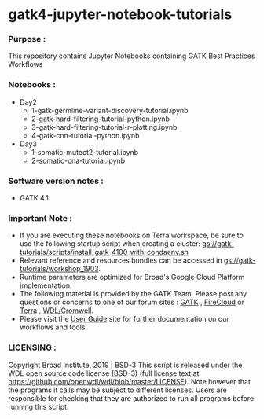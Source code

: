 # gatk4-jupyter-notebook-tutorials

### Purpose :
This repository contains Jupyter Notebooks containing GATK Best Practices Workflows

### Notebooks :
- Day2
  - 1-gatk-germline-variant-discovery-tutorial.ipynb
  - 2-gatk-hard-filtering-tutorial-python.ipynb
  - 3-gatk-hard-filtering-tutorial-r-plotting.ipynb
  - 4-gatk-cnn-tutorial-python.ipynb
- Day3
  - 1-somatic-mutect2-tutorial.ipynb
  - 2-somatic-cna-tutorial.ipynb
  
### Software version notes :
- GATK 4.1
  
### Important Note :
- If you are executing these notebooks on Terra workspace, be sure to use the following startup script when creating a cluster: [gs://gatk-tutorials/scripts/install_gatk_4100_with_condaenv.sh](https://storage.googleapis.com/gatk-tutorials/scripts/install_gatk_4100_with_condaenv.sh)
- Relevant reference and resources bundles can be accessed in [gs://gatk-tutorials/workshop_1903](https://console.cloud.google.com/storage/browser/gatk-tutorials/workshop_1903/?project=broad-dsde-outreach&organizationId=548622027621).
- Runtime parameters are optimized for Broad's Google Cloud Platform implementation.
- The following material is provided by the GATK Team. Please post any questions or concerns to one of our forum sites : [GATK](https://gatkforums.broadinstitute.org/gatk/categories/ask-the-team/) , [FireCloud](https://gatkforums.broadinstitute.org/firecloud/categories/ask-the-firecloud-team) or [Terra](https://broadinstitute.zendesk.com/hc/en-us/community/topics/360000500432-General-Discussion) , [WDL/Cromwell](https://gatkforums.broadinstitute.org/wdl/categories/ask-the-wdl-team).
- Please visit the [User Guide](https://software.broadinstitute.org/gatk/documentation/) site for further documentation on our workflows and tools.

### LICENSING :
Copyright Broad Institute, 2019 | BSD-3
This script is released under the WDL open source code license (BSD-3) (full license text at https://github.com/openwdl/wdl/blob/master/LICENSE). Note however that the programs it calls may be subject to different licenses. Users are responsible for checking that they are authorized to run all programs before running this script.

